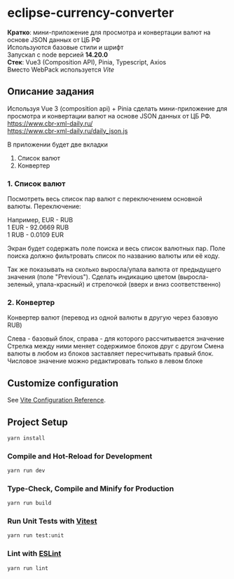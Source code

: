 # eclipse-currency-converter
**Кратко**: мини-приложение для просмотра и конвертации валют на основе JSON данных от ЦБ РФ  
Используются базовые стили и шрифт  
Запускал с node версией **14.20.0**  
**Стек**: Vue3 (Composition API), Pinia, Typescript, Axios   
Вместо WebPack используется *Vite*   


## Описание задания
Используя Vue 3 (composition api) + Pinia сделать мини-приложение для просмотра и конвертации валют на основе JSON данных от ЦБ РФ.  
https://www.cbr-xml-daily.ru/  
https://www.cbr-xml-daily.ru/daily_json.js  

В приложении будет две вкладки
1. Список валют
2. Конвертер  


### 1. Список валют
   Посмотреть весь список пар валют с переключением основной валюты.
   Переключение:
   
   Например, EUR - RUB
   \
   1 EUR - 92.0669 RUB
   \
   1 RUB - 0.0109 EUR

Экран будет содержать поле поиска и весь список валютных пар. Поле поиска должно фильтровать список по названию валюты или её коду.

Так же показывать на сколько выросла/упала валюта от предыдущего значения (поле "Previous"). Сделать индикацию цветом (выросла-зеленый, упала-красный) и стрелочкой (вверх и вниз соответственно)

### 2. Конвертер
Конвертер валют (перевод из одной валюты в другую через базовую RUB)

Слева - базовый блок, справа - для которого рассчитывается значение
Стрелка между ними меняет содержимое блоков друг с другом
Смена валюты в любом из блоков заставляет пересчитывать правый блок. Числовое значение можно редактировать только в левом блоке


## Customize configuration

See [Vite Configuration Reference](https://vitejs.dev/config/).

## Project Setup

```sh
yarn install
```

### Compile and Hot-Reload for Development

```sh
yarn run dev
```

### Type-Check, Compile and Minify for Production

```sh
yarn run build
```

### Run Unit Tests with [Vitest](https://vitest.dev/)

```sh
yarn run test:unit
```

### Lint with [ESLint](https://eslint.org/)

```sh
yarn run lint
```

